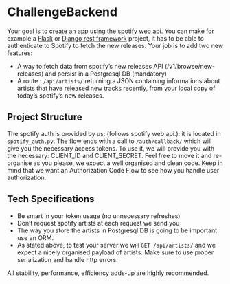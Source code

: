 # ChallengeBackend

Your goal is to create an app using the [spotify web api](https://developer.spotify.com/documentation/web-api/). You can make for example a [Flask](https://flask.palletsprojects.com/en/1.1.x/) or [Django rest framework](https://www.django-rest-framework.org/) project, it has to be able to authenticate to Spotify to fetch the new releases. Your job is to add two new features:
- A way to fetch data from spotify’s new releases API (/v1/browse/new-releases) and persist in a Postgresql DB (mandatory)
- A route : `/api/artists/` returning a JSON containing informations about artists that have released new tracks recently, from your local copy of today’s spotify’s new releases.

## Project Structure
The spotify auth is provided by us: (follows spotify web api.): it is located in `spotify_auth.py`.
The flow ends with a call to `/auth/callback/` which will give you the necessary access tokens.
To use it, we will provide you with the necessary: CLIENT_ID and CLIENT_SECRET.
Feel free to move it and re-organise as you please, we expect a well organised and clean code. Keep in mind that we want an Authorization Code Flow to see how you handle user authorization.
  
  
## Tech Specifications
- Be smart in your token usage (no unnecessary refreshes)
- Don’t request spotify artists at each request we send you
- The way you store the artists in Postgresql DB is going to be important use an ORM.
- As stated above, to test your server we will `GET /api/artists/` and we expect a nicely organised payload of artists. Make sure to use proper serialization and handle http errors.

All stability, performance, efficiency adds-up are highly recommended.
